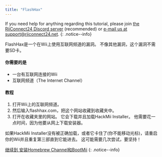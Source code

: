 ```yaml
---
title: "FlashHax"
---
```


If you need help for anything regarding this tutorial, please join [the RiiConnect24 Discord server](https://discord.gg/rc24) (recommended) or [e-mail us at support@riiconnect24.net](mailto:support@riiconnect24.net).
{: .notice--info}

FlashHax是一个在Wii上使用互联网频道的漏洞。 不像其他漏洞，这个漏洞不需要SD卡。

#### 你需要的是

- 一台有互联网连接的Wii
- 互联网频道（The Internet Channel）

#### 教程

1. 打开Wii上的互联网频道。
2. 然后输入flashhax.com，把这个网站收藏到收藏夹中。
3. 打开在收藏夹里的网站。 它会下载并且加载HackMii Installer。 他需要花一点时间，因为他要从网上下载安装器。

如果HackMii Installer没有被正确加载，或者它卡住了(你不能移动光标)，请重启你的Wii并且重复第三部直到它能进去。 这可能需要几次尝试，要坚持！

[继续到 安装Homebrew Channel和BootMii](hbc)
{: .notice--info}
